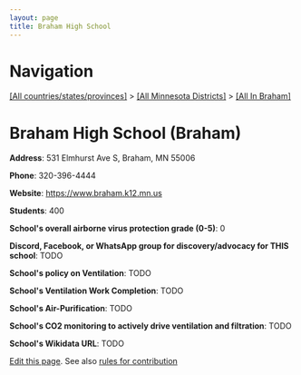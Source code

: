 ```yaml
---
layout: page
title: Braham High School
---
```

# Navigation

[[All countries/states/provinces]](../../..) > [[All Minnesota Districts]](../..) > [[All In Braham]](..)

# Braham High School (Braham)

**Address**: 531 Elmhurst Ave S, Braham, MN 55006

**Phone**: 320-396-4444

**Website**: <https://www.braham.k12.mn.us>

**Students**: 400

**School's overall airborne virus protection grade (0-5)**: 0

**Discord, Facebook, or WhatsApp group for discovery/advocacy for THIS school**: TODO

**School's policy on Ventilation**: TODO

**School's Ventilation Work Completion**: TODO

**School's Air-Purification**: TODO

**School's CO2 monitoring to actively drive ventilation and filtration**: TODO

**School's Wikidata URL**: TODO


[Edit this page](https://github.com/ventilate-schools/MN/edit/main/./Braham/Braham_High_School.md). See also [rules for contribution](../../../contribution-rules/)